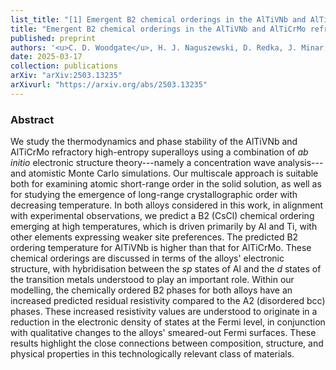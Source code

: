 ```yaml
---
list_title: "[1] Emergent B2 chemical orderings in the AlTiVNb and AlTiCrMo refractory high-entropy superalloys studied via first-principles theory and atomistic modelling"
title: "Emergent B2 chemical orderings in the AlTiVNb and AlTiCrMo refractory high-entropy superalloys studied via first-principles theory and atomistic modelling"
published: preprint
authors: '<u>C. D. Woodgate</u>, H. J. Naguszewski, D. Redka, J. Minar, D. Quigley, J. B. Staunton'
date: 2025-03-17
collection: publications
arXiv: "arXiv:2503.13235"
arXivurl: "https://arxiv.org/abs/2503.13235"
---
```


<h3>Abstract</h3>
We study the thermodynamics and phase stability of the AlTiVNb and AlTiCrMo refractory high-entropy superalloys using a combination of <i>ab initio</i> electronic structure theory---namely a concentration wave analysis---and atomistic Monte Carlo simulations.  Our multiscale approach is suitable both for examining atomic short-range order in the solid solution, as well as for studying the emergence of long-range crystallographic order with decreasing temperature.  In both alloys considered in this work, in alignment with experimental observations, we predict a B2 (CsCl) chemical ordering emerging at high temperatures, which is driven primarily by Al and Ti, with other elements expressing weaker site preferences.  The predicted B2 ordering temperature for AlTiVNb is higher than that for AlTiCrMo.  These chemical orderings are discussed in terms of the alloys' electronic structure, with hybridisation between the <i>sp</i> states of Al and the <i>d</i> states of the transition metals understood to play an important role.  Within our modelling, the chemically ordered B2 phases for both alloys have an increased predicted residual resistivity compared to the A2 (disordered bcc) phases. These increased resistivity values are understood to originate in a reduction in the electronic density of states at the Fermi level, in conjunction with qualitative changes to the alloys' smeared-out Fermi surfaces.  These results highlight the close connections between composition, structure, and physical properties in this technologically relevant class of materials.
